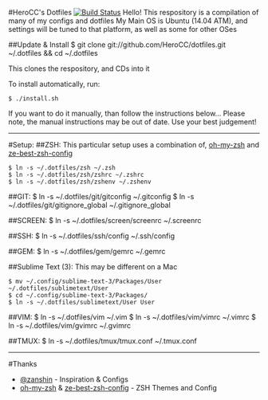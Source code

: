 #HeroCC's Dotfiles [![Build Status](https://travis-ci.org/HeroCC/dotfiles.svg?branch=master)](https://travis-ci.org/HeroCC/dotfiles)
Hello! This respository is a compilation of many of my configs and dotfiles
My Main OS is Ubuntu (14.04 ATM), and settings will be tuned to that platform, as well as some for other OSes

##Update & Install
	$ git clone git://github.com/HeroCC/dotfiles.git ~/.dotfiles && cd ~/.dotfiles

This clones the respository, and CDs into it

To install automatically, run:

	$ ./install.sh

If you want to do it manually, than follow the instructions below...
Please note, the manual instructions may be out of date. Use your best judgement!

---

#Setup:
##ZSH:
This particular setup uses a combination of, [oh-my-zsh](https://github.com/robbyrussell/oh-my-zsh/) and [ze-best-zsh-config](https://github.com/spicycode/ze-best-zsh-config)

	$ ln -s ~/.dotfiles/zsh ~/.zsh
	$ ln -s ~/.dotfiles/zsh/zshrc ~/.zshrc
	$ ln -s ~/.dotfiles/zsh/zshenv ~/.zshenv

##GIT:
	$ ln -s ~/.dotfiles/git/gitconfig ~/.gitconfig
	$ ln -s ~/.dotfiles/git/gitignore_global ~/.gitignore_global

##SCREEN:
	$ ln -s ~/.dotfiles/screen/screenrc ~/.screenrc

##SSH:
	$ ln -s ~/.dotfiles/ssh/config ~/.ssh/config

##GEM:
	$ ln -s ~/.dotfiles/gem/gemrc ~/.gemrc

##Sublime Text (3):
This may be different on a Mac

	$ mv ~/.config/sublime-text-3/Packages/User ~/.dotfiles/sublimetext/User
	$ cd ~/.config/sublime-text-3/Packages/
	$ ln -s ~/.dotfiles/sublimetext/User User

##VIM:
	$ ln -s ~/.dotfiles/vim ~/.vim
	$ ln -s ~/.dotfiles/vim/vimrc ~/.vimrc
	$ ln -s ~/.dotfiles/vim/gvimrc ~/.gvimrc

##TMUX:
	$ ln -s ~/.dotfiles/tmux/tmux.conf ~/.tmux.conf

---

#Thanks
- [@zanshin](https://github.com/zanshin/dotfiles) - Inspiration & Configs
- [oh-my-zsh](https://github.com/robbyrussell/oh-my-zsh/) & [ze-best-zsh-config](https://github.com/spicycode/ze-best-zsh-config) - ZSH Themes and Config

